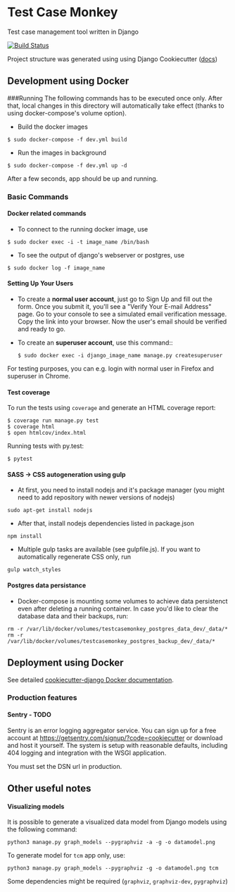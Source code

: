 # Test Case Monkey

Test case management tool written in Django

[![Build Status](https://travis-ci.org/Fanarim/test_case_monkey.svg?branch=master)](https://travis-ci.org/Fanarim/test_case_monkey)

Project structure was generated using using Django Cookiecutter ([docs](http://cookiecutter-django.readthedocs.io/en/latest/index.html))

## Development using Docker
###Running
The following commands has to be executed once only. After that, local changes in this directory will automatically take effect (thanks to using docker-compose's volume option).

* Build the docker images

`$ sudo docker-compose -f dev.yml build`

* Run the images in background

`$ sudo docker-compose -f dev.yml up -d`

After a few seconds, app should be up and running.

### Basic Commands
#### Docker related commands
* To connect to the running docker image, use

`$ sudo docker exec -i -t image_name /bin/bash`

* To see the output of django's webserver or postgres, use

`$ sudo docker log -f image_name`

#### Setting Up Your Users

* To create a **normal user account**, just go to Sign Up and fill out the form. Once you submit it, you'll see a "Verify Your E-mail Address" page. Go to your console to see a simulated email verification message. Copy the link into your browser. Now the user's email should be verified and ready to go.

* To create an **superuser account**, use this command::

    `$ sudo docker exec -i django_image_name manage.py createsuperuser`

For testing purposes, you can e.g. login with normal user in Firefox and superuser in Chrome.

#### Test coverage
To run the tests using `coverage` and generate an HTML coverage report:
```
$ coverage run manage.py test
$ coverage html
$ open htmlcov/index.html
```

Running tests with py.test:

`$ pytest`

#### SASS -> CSS autogeneration using gulp
* At first, you need to install nodejs and it's package manager (you might need to add repository with newer versions of nodejs)

`sudo apt-get install nodejs`

* After that, install nodejs dependencies listed in package.json

`npm install`

* Multiple gulp tasks are available (see gulpfile.js). If you want to automatically regenerate CSS only, run

`gulp watch_styles`

#### Postgres data persistance
* Docker-compose is mounting some volumes to achieve data persistenct even after deleting a running container. In case you'd like to clear the database data and their backups, run:
```
rm -r /var/lib/docker/volumes/testcasemonkey_postgres_data_dev/_data/*
rm -r /var/lib/docker/volumes/testcasemonkey_postgres_backup_dev/_data/*
```

## Deployment using Docker

See detailed [cookiecutter-django Docker documentation](http://cookiecutter-django.readthedocs.io/en/latest/deployment-with-docker.html).

### Production features

#### Sentry - TODO

Sentry is an error logging aggregator service. You can sign up for a free account at  https://getsentry.com/signup/?code=cookiecutter  or download and host it yourself.
The system is setup with reasonable defaults, including 404 logging and integration with the WSGI application.

You must set the DSN url in production.


## Other useful notes

#### Visualizing models

It is possible to generate a visualized data model from Django models using the following command:

`python3 manage.py graph_models --pygraphviz -a -g -o datamodel.png`

To generate model for `tcm` app only, use:

`python3 manage.py graph_models --pygraphviz -g -o datamodel.png tcm`

Some dependencies might be required (`graphviz`, `graphviz-dev`, `pygraphviz`)
